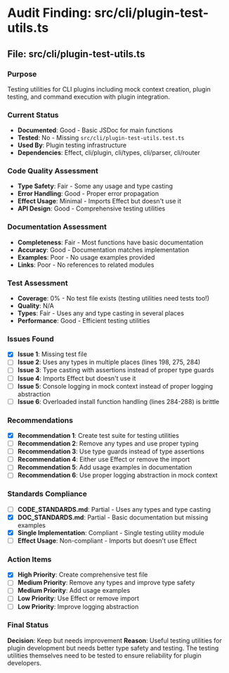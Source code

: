 # Audit Finding: src/cli/plugin-test-utils.ts

## File: src/cli/plugin-test-utils.ts

### Purpose
Testing utilities for CLI plugins including mock context creation, plugin testing, and command execution with plugin integration.

### Current Status
- **Documented**: Good - Basic JSDoc for main functions
- **Tested**: No - Missing `src/cli/plugin-test-utils.test.ts`
- **Used By**: Plugin testing infrastructure
- **Dependencies**: Effect, cli/plugin, cli/types, cli/parser, cli/router

### Code Quality Assessment
- **Type Safety**: Fair - Some any usage and type casting
- **Error Handling**: Good - Proper error propagation
- **Effect Usage**: Minimal - Imports Effect but doesn't use it
- **API Design**: Good - Comprehensive testing utilities

### Documentation Assessment
- **Completeness**: Fair - Most functions have basic documentation
- **Accuracy**: Good - Documentation matches implementation
- **Examples**: Poor - No usage examples provided
- **Links**: Poor - No references to related modules

### Test Assessment
- **Coverage**: 0% - No test file exists (testing utilities need tests too!)
- **Quality**: N/A
- **Types**: Fair - Uses any and type casting in several places
- **Performance**: Good - Efficient testing utilities

### Issues Found
- [x] **Issue 1**: Missing test file
- [ ] **Issue 2**: Uses any types in multiple places (lines 198, 275, 284)
- [ ] **Issue 3**: Type casting with assertions instead of proper type guards
- [ ] **Issue 4**: Imports Effect but doesn't use it
- [ ] **Issue 5**: Console logging in mock context instead of proper logging abstraction
- [ ] **Issue 6**: Overloaded install function handling (lines 284-288) is brittle

### Recommendations
- [x] **Recommendation 1**: Create test suite for testing utilities
- [ ] **Recommendation 2**: Remove any types and use proper typing
- [ ] **Recommendation 3**: Use type guards instead of type assertions
- [ ] **Recommendation 4**: Either use Effect or remove the import
- [ ] **Recommendation 5**: Add usage examples in documentation
- [ ] **Recommendation 6**: Use proper logging abstraction in mock context

### Standards Compliance
- [ ] **CODE_STANDARDS.md**: Partial - Uses any types and type casting
- [x] **DOC_STANDARDS.md**: Partial - Basic documentation but missing examples
- [x] **Single Implementation**: Compliant - Single testing utility module
- [ ] **Effect Usage**: Non-compliant - Imports but doesn't use Effect

### Action Items
- [x] **High Priority**: Create comprehensive test file
- [ ] **Medium Priority**: Remove any types and improve type safety
- [ ] **Medium Priority**: Add usage examples
- [ ] **Low Priority**: Use Effect or remove import
- [ ] **Low Priority**: Improve logging abstraction

### Final Status
**Decision**: Keep but needs improvement
**Reason**: Useful testing utilities for plugin development but needs better type safety and testing. The testing utilities themselves need to be tested to ensure reliability for plugin developers.